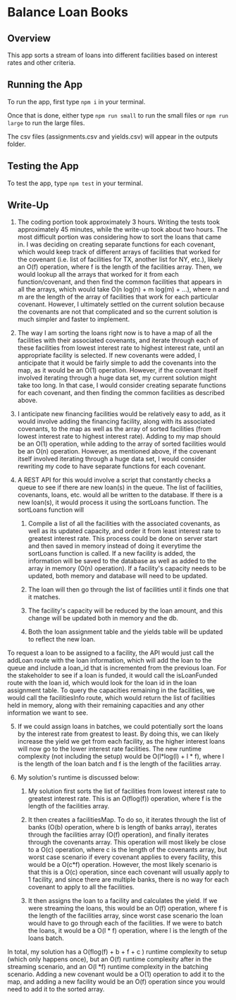# Balance Loan Books

## Overview

This app sorts a stream of loans into different facilities based on interest rates and other criteria.

## Running the App

To run the app, first type ```npm i``` in your terminal.

Once that is done, either type ```npm run small``` to run the small files or ```npm run large``` to run the large files.

The csv files (assignments.csv and yields.csv) will appear in the outputs folder.

## Testing the App

To test the app, type ```npm test``` in your terminal.

## Write-Up

1. The coding portion took approximately 3 hours. Writing the tests took approximately 45 minutes, while the write-up took about two hours. The most difficult portion was considering how to sort the loans that came in. I was deciding on creating separate functions for each covenant, which would keep track of different arrays of facilities that worked for the covenant (i.e. list of facilities for TX, another list for NY, etc.), likely an O(f) operation, where f is the length of the facilities array. Then, we would lookup all the arrays that worked for it from each function/covenant, and then find the common facilities that appears in all the arrays, which would take O(n log(n) + m log(m) + ...), where n and m are the length of the array of facilities that work for each particular covenant. However, I ultimately settled on the current solution because the covenants are not that complicated and so the current solution is much simpler and faster to implement.

2. The way I am sorting the loans right now is to have a map of all the facilities with their associated covenants, and iterate through each of these facilities from lowest interest rate to highest interest rate, until an appropriate facility is selected. If new covenants were added, I anticipate that it would be fairly simple to add the covenants into the map, as it would be an O(1) operation. However, if the covenant itself involved iterating through a huge data set, my current solution might take too long. In that case, I would consider creating separate functions for each covenant, and then finding the common facilities as described above.

3. I anticipate new financing facilities would be relatively easy to add, as it would involve adding the financing facility, along with its associated covenants, to the map as well as the array of sorted facilities (from lowest interest rate to highest interest rate). Adding to my map should be an O(1) operation, while adding to the array of sorted facilities would be an O(n) operation. However, as mentioned above, if the covenant itself involved iterating through a huge data set, I would consider rewriting my code to have separate functions for each covenant.

4. A REST API for this would involve a script that constantly checks a queue to see if there are new loan(s) in the queue. The list of facilities, covenants, loans, etc. would all be written to the database. If there is a new loan(s), it would process it using the sortLoans function. The sortLoans function will 

    1) Compile a list of all the facilities with the associated covenants, as well as its updated capacity, and order it from least interest rate to greatest interest rate. This process could be done on server start and then saved in memory instead of doing it everytime the sortLoans function is called. If a new facility is added, the information will be saved to the database as well as added to the array in memory (O(n) operation). If a facility's capacity needs to be updated, both memory and database will need to be updated.

    2) The loan will then go through the list of facilities until it finds one that it matches. 
    
    3) The facility's capacity will be reduced by the loan amount, and this change will be updated both in memory and the db.

    4) Both the loan assignment table and the yields table will be updated to reflect the new loan.

To request a loan to be assigned to a facility, the API would just call the addLoan route with the loan information, which will add the loan to the queue and include a loan_id that is incremented from the previous loan. For the stakeholder to see if a loan is funded, it would call the isLoanFunded route with the loan id, which would look for the loan id in the loan assignment table. To query the capacities remaining in the facilities, we would call the facilitiesInfo route, which would return the list of facilities held in memory, along with their remaining capacities and any other information we want to see.

5. If we could assign loans in batches, we could potentially sort the loans by the interest rate from greatest to least. By doing this, we can likely increase the yield we get from each facility, as the higher interest loans will now go to the lower interest rate facilities. The new runtime complexity (not including the setup) would be O(l*log(l) + l * f), where l is the length of the loan batch and f is the length of the facilities array.

6. My solution's runtime is discussed below: 

    1) My solution first sorts the list of facilities from lowest interest rate to greatest interest rate. This is an O(flog(f)) operation, where f is the length of the facilities array.

    2) It then creates a facilitiesMap. To do so, it iterates through the list of banks (O(b) operation, where b is length of banks array), iterates through the facilities array (O(f) operation), and finally iterates through the covenants array. This operation will most likely be close to a O(c) operation, where c is the length of the covenants array, but worst case scenario if every covenant applies to every facility, this would be a O(c*f) operation. However, the most likely scenario is that this is a O(c) operation, since each covenant will usually apply to 1 facility, and since there are multiple banks, there is no way for each covenant to apply to all the facilities.

    3) It then assigns the loan to a facility and calculates the yield. If we were streaming the loans, this would be an O(f) operation, where f is the length of the facilities array, since worst case scenario the loan would have to go through each of the facilities. If we were to batch the loans, it would be a O(l * f) operation, where l is the length of the loans batch.

In total, my solution has a O(flog(f) + b + f + c ) runtime complexity to setup (which only happens once), but an O(f) runtime complexity after in the streaming scenario, and an O(l *f) runtime complexity in the batching scenario. Adding a new covenant would be a O(1) operation to add it to the map, and adding a new facility would be an O(f) operation since you would need to add it to the sorted array.